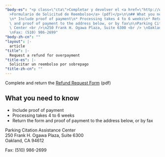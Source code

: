 ```yaml
---
"body-es": "<p class=\"cta\">Completar y devolver el <a href=\"http://www2.oaklandnet.com/Parking/OAK042515\"\
  >Formulario de Solicitud de Reembolso</a> (pdf)</p>\n\n## What you need to know\n\
  \n* Include proof of payment\n* Processing takes 4 to 6 weeks\n* Return the form\
  \ and proof of payment to the address below, or by fax\n\nParking Citation Assistance\
  \ Center <br />\n250 Frank H. Ogawa Plaza, Suite 6300 <br /> \nOakland, CA 94612\n\
  \nFax: (510) 986-2699"
"body-zh-cn": ""
"layout": |-
  article
"title": |-
  Request a refund for overpayment
"title-es": |-
  Solicitar un reembolso por sobrepago
"title-zh-cn": ""
---
```

<p class="cta">Complete and return the <a href="http://www2.oaklandnet.com/Parking/OAK042515">Refund Request Form</a> (pdf)</p>

## What you need to know

* Include proof of payment
* Processing takes 4 to 6 weeks
* Return the form and proof of payment to the address below, or by fax

Parking Citation Assistance Center <br />
250 Frank H. Ogawa Plaza, Suite 6300 <br /> 
Oakland, CA 94612

Fax: (510) 986-2699